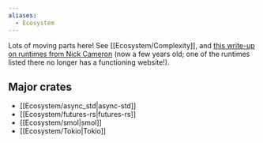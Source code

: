 ```yaml
---
aliases:
  - Ecosystem
---
```

Lots of moving parts here! See [[Ecosystem/Complexity]], and [this write-up on runtimes from Nick Cameron](https://www.ncameron.org/blog/what-is-an-async-runtime/) (now a few years old; one of the runtimes listed there no longer has a functioning website!).

## Major crates

- [[Ecosystem/async_std|async-std]]
- [[Ecosystem/futures-rs|futures-rs]]
- [[Ecosystem/smol|smol]]
- [[Ecosystem/Tokio|Tokio]]
